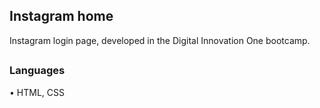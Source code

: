 ## Instagram home
Instagram login page, developed in the Digital Innovation One bootcamp.

##

### Languages
 <div>
   <p>• HTML, CSS</p>
 </div>
